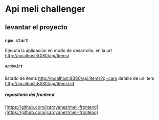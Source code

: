 # Api meli challenger


## levantar el proyecto

### `npm start`

Ejecuta la aplicación en modo de desarrollo.
en la url [http://localhost:8080/api/items/](http://localhost:8080/api/items)

##### `endpoint`
listado de items [http://localhost:8080/api/items?q=cars](http://localhost:8080/api/items?q=cars)
detalle de un item [http://localhost:8080/api/items/:id](http://localhost:8080/api/items/MLA1597572830)

##### repositorio del frontend
[https://github.com/jcaroyanez/meli-frontend](https://github.com/jcaroyanez/meli-frontend)